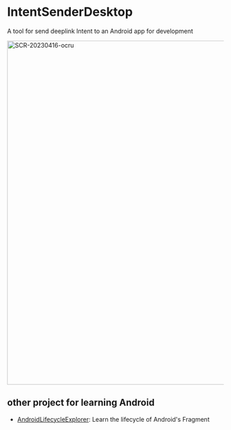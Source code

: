 # IntentSenderDesktop
A tool for send deeplink Intent to an Android app for development

<img width="800" alt="SCR-20230416-ocru" src="https://user-images.githubusercontent.com/4803452/232283683-11746514-acea-4b9d-a0bc-45e600648af8.png">

## other project for learning Android
 - [AndroidLifecycleExplorer](https://github.com/YuanLiou/AndroidLifecycleExplorer): Learn the lifecycle of Android's Fragment
